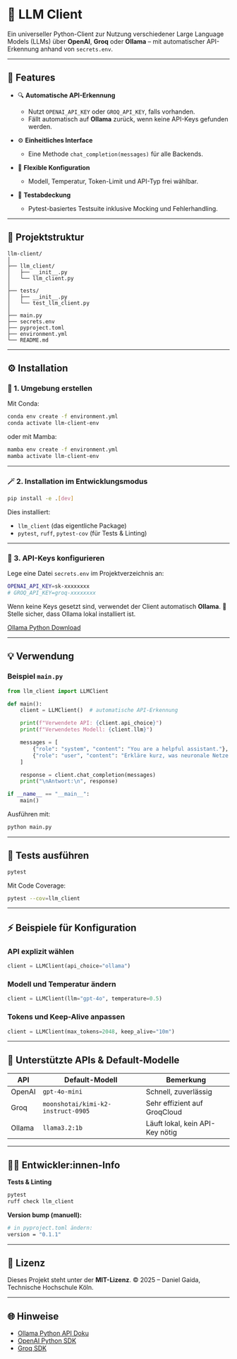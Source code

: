 # 🧠 LLM Client

Ein universeller Python-Client zur Nutzung verschiedener Large Language Models (LLMs)
über **OpenAI**, **Groq** oder **Ollama** – mit automatischer API-Erkennung anhand von `secrets.env`.

---

## 🚀 Features

* 🔍 **Automatische API-Erkennung**
  * Nutzt `OPENAI_API_KEY` oder `GROQ_API_KEY`, falls vorhanden.
  * Fällt automatisch auf **Ollama** zurück, wenn keine API-Keys gefunden werden.
* ⚙️ **Einheitliches Interface**

  * Eine Methode `chat_completion(messages)` für alle Backends.
* 🧩 **Flexible Konfiguration**

  * Modell, Temperatur, Token-Limit und API-Typ frei wählbar.
* 🧪 **Testabdeckung**

  * Pytest-basiertes Testsuite inklusive Mocking und Fehlerhandling.

---

## 🧱 Projektstruktur

```
llm-client/
│
├── llm_client/
│   ├── __init__.py
│   └── llm_client.py
│
├── tests/
│   ├── __init__.py
│   └── test_llm_client.py
│
├── main.py
├── secrets.env
├── pyproject.toml
├── environment.yml
└── README.md
```

---

## ⚙️ Installation

### 🧠 1. Umgebung erstellen

Mit Conda:

```bash
conda env create -f environment.yml
conda activate llm-client-env
```

oder mit Mamba:

```bash
mamba env create -f environment.yml
mamba activate llm-client-env
```

---

### 🪄 2. Installation im Entwicklungsmodus

```bash
pip install -e .[dev]
```

Dies installiert:

* `llm_client` (das eigentliche Package)
* `pytest`, `ruff`, `pytest-cov` (für Tests & Linting)

---

### 🔑 3. API-Keys konfigurieren

Lege eine Datei `secrets.env` im Projektverzeichnis an:

```bash
OPENAI_API_KEY=sk-xxxxxxxx
# GROQ_API_KEY=groq-xxxxxxxx
```

Wenn keine Keys gesetzt sind, verwendet der Client automatisch **Ollama**.
🔗 Stelle sicher, dass Ollama lokal installiert ist.

[Ollama Python Download](https://www.ollama.com/download)

---

## 💡 Verwendung

### Beispiel `main.py`

```python
from llm_client import LLMClient

def main():
    client = LLMClient()  # automatische API-Erkennung

    print(f"Verwendete API: {client.api_choice}")
    print(f"Verwendetes Modell: {client.llm}")

    messages = [
        {"role": "system", "content": "You are a helpful assistant."},
        {"role": "user", "content": "Erkläre kurz, was neuronale Netze sind."}
    ]

    response = client.chat_completion(messages)
    print("\nAntwort:\n", response)

if __name__ == "__main__":
    main()
```

Ausführen mit:

```bash
python main.py
```

---

## 🧢 Tests ausführen

```bash
pytest
```

Mit Code Coverage:

```bash
pytest --cov=llm_client
```

---

## ⚡️ Beispiele für Konfiguration

### API explizit wählen

```python
client = LLMClient(api_choice="ollama")
```

### Modell und Temperatur ändern

```python
client = LLMClient(llm="gpt-4o", temperature=0.5)
```

### Tokens und Keep-Alive anpassen

```python
client = LLMClient(max_tokens=2048, keep_alive="10m")
```

---

## 🧩 Unterstützte APIs & Default-Modelle

| API    | Default-Modell                 | Bemerkung                       |
| ------ | ------------------------------ | ------------------------------- |
| OpenAI | `gpt-4o-mini`                  | Schnell, zuverlässig            |
| Groq   | `moonshotai/kimi-k2-instruct-0905` | Sehr effizient auf GroqCloud    |
| Ollama | `llama3.2:1b`                     | Läuft lokal, kein API-Key nötig |

---

## 👨‍💻 Entwickler:innen-Info

**Tests & Linting**

```bash
pytest
ruff check llm_client
```

**Version bump (manuell):**

```bash
# in pyproject.toml ändern:
version = "0.1.1"
```

---

## 📄 Lizenz

Dieses Projekt steht unter der **MIT-Lizenz**.
© 2025 – Daniel Gaida, Technische Hochschule Köln.

---

## 🌐 Hinweise

* [Ollama Python API Doku](https://github.com/ollama/ollama/tree/main/api)
* [OpenAI Python SDK](https://github.com/openai/openai-python)
* [Groq SDK](https://github.com/groq/groq-python)
